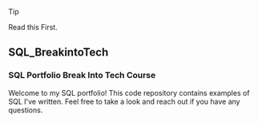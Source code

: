 > [!TIP]
> Read this First.

## SQL_BreakintoTech
### SQL Portfolio Break Into Tech Course

Welcome to my SQL portfolio! This code repository contains examples of SQL I've written. Feel free to take a look and reach out if you have any questions.
